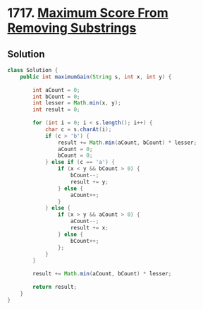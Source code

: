 # 1717. [Maximum Score From Removing Substrings](https://leetcode.com/problems/maximum-score-from-removing-substrings/description/?envType=daily-question&envId=2024-07-12)

## Solution

```java
class Solution {
    public int maximumGain(String s, int x, int y) {
        
        int aCount = 0;
        int bCount = 0;
        int lesser = Math.min(x, y);
        int result = 0;
        
        for (int i = 0; i < s.length(); i++) {
            char c = s.charAt(i);
            if (c > 'b') {
                result += Math.min(aCount, bCount) * lesser;
                aCount = 0;
                bCount = 0;
            } else if (c == 'a') {
                if (x < y && bCount > 0) {
                    bCount--;
                    result += y;
                } else {
                    aCount++;
                }
            } else {
                if (x > y && aCount > 0) {
                    aCount--;
                    result += x;
                } else {
                    bCount++;
                };
            }
        }
        
        result += Math.min(aCount, bCount) * lesser;
        
        return result;
    }
}
```

